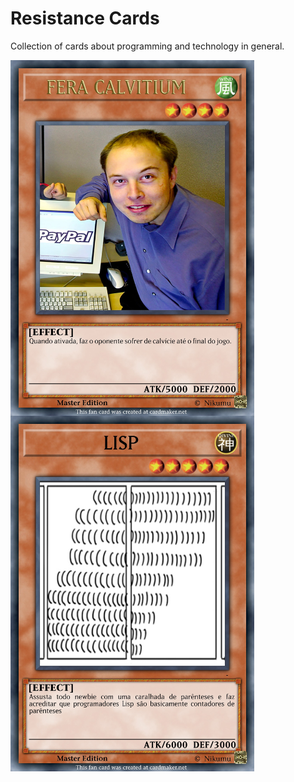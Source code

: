 # Resistance Cards

Collection of cards about programming and technology in general.

</a><img src="FERA CALVITIUM.jpeg" min-width="390px" max-width="390px" width="390px" align="center"> 
</a><img src="LISP.jpeg" min-width="390px" max-width="390px" width="390px" align="center"> 
